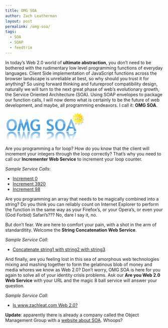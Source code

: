 ```yaml
---
title: OMG SOA
author: Zach Leatherman
layout: post
permalink: /omg-soa/
tags:
  - SOA
  - SOAP
  - feedtrim
---
```


In today’s Web 2.0 world of **ultimate abstraction**, you don’t need to be bothered with the rudimentary low level programming functions of everyday languages. Client Side implementation of JavaScript functions across the browser landscape is unreliable at best, so why should you trust it for anything? So using forward thinking and futureproof compatibility design, naturally we will turn to the next great phase of web’s evolutionary growth, the Service Oriented Architecture (SOA). Using SOAP envelopes to package our function calls, I will now demo what is certainly to be the future of web development, and maybe, all programming endeavors. I call it: **OMG SOA**.

[![OMG SOA](/web/wp-content/uploads/2007/03/reflectomg-soabeta.png)][2]

Are you programming a for loop? How do you know that the client will increment your integers through the loop correctly? That’s why you need to call our **Incrementer Web Service** to increment your loop counter.

 [2]: http://h-master.net/web2.0/index.php "OMG SOA"

*Sample Service Calls*:

 * [Increment 0](http://www.zachleat.com/Projects/SOA/index.php/incrementer/0)
 * [Increment 3920](http://www.zachleat.com/Projects/SOA/index.php/incrementer/3920)
 * [Increment 98](http://www.zachleat.com/Projects/SOA/index.php/incrementer/98)

Are you programming an array that needs to be magically combined into a string? Do you think you can reliably count on Internet Explorer to perform the function in the same way as your Firefox’s, or your Opera’s, or even your (God Forbid) Safari’s??? No, dare I say it, no.

But don’t fear. We are here to comfort your pain, with a shot in the arm of standarditity. Welcome the **String Concatenation Web Service**.

*Sample Service Call*:

 * [Concatenate string1 with string2 with string3](http://www.zachleat.com/Projects/SOA/index.php/concat/string1/string2/string3/)

And finally, are you feeling lost in this sea of amorphous web technologies mixing and mashing together to form the gelatinous blob of money and media whores we know as Web 2.0? Don’t worry, OMG SOA is here for you again to solve all of your identity crisis problems. Ask our **Are you Web 2.0 Web Service** with your URL and the magic 8 ball service will answer your question.

*Sample Service Call*:  

 * [Is www.zachleat.com Web 2.0?](http://www.zachleat.com/Projects/SOA/index.php/am-i-web-2.0/www.zachleat.com/)

**Update**: apparently there is already a company called the Object Management Group with a [website about SOA][2]. Whoops?

 [2]: http://soa.omg.org/
